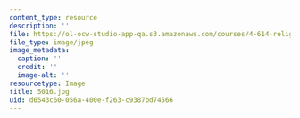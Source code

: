 ```yaml
---
content_type: resource
description: ''
file: https://ol-ocw-studio-app-qa.s3.amazonaws.com/courses/4-614-religious-architecture-and-islamic-cultures-fall-2002/d6543c60056a400ef263c9387bd74566_5016.jpg
file_type: image/jpeg
image_metadata:
  caption: ''
  credit: ''
  image-alt: ''
resourcetype: Image
title: 5016.jpg
uid: d6543c60-056a-400e-f263-c9387bd74566
---
```

